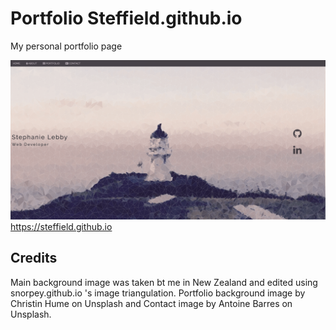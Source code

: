 # Portfolio Steffield.github.io

My personal portfolio page


<img src="./assets/images/portfolioPage.png">
<a href="https://steffield.github.io/">https://steffield.github.io</a>

## Credits

Main background image was taken bt me in New Zealand and edited using snorpey.github.io 's image triangulation.
Portfolio background image by Christin Hume on Unsplash and Contact image by Antoine Barres on Unsplash.

